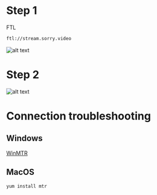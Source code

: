 # Step 1
FTL
```cmd
ftl://stream.sorry.video
```
![alt text](https://i.imgur.com/GKvCVnw.png)

# Step 2
![alt text](https://i.imgur.com/998nIOT.png)



# Connection troubleshooting
## Windows
[WinMTR](https://raw.githubusercontent.com/TheTabKey/FTL-Setup/main/WinMTR-v092.zip)
## MacOS
```cmd
yum install mtr
``` 

